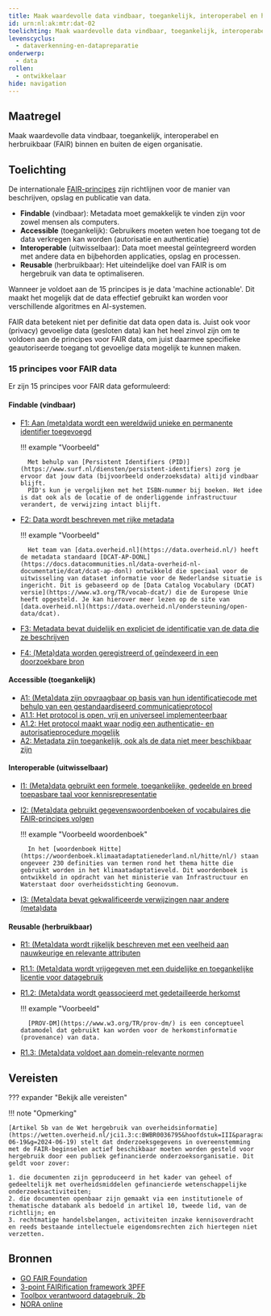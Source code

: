 ```yaml
---
title: Maak waardevolle data vindbaar, toegankelijk, interoperabel en herbruikbaar (FAIR) binnen en buiten de eigen organisatie.
id: urn:nl:ak:mtr:dat-02
toelichting: Maak waardevolle data vindbaar, toegankelijk, interoperabel en herbruikbaar (FAIR) binnen en buiten de eigen organisatie.
levenscyclus:
  - dataverkenning-en-datapreparatie
onderwerp:
  - data
rollen:
  - ontwikkelaar
hide: navigation
---
```


<!-- tags -->

## Maatregel

Maak waardevolle data vindbaar, toegankelijk, interoperabel en herbruikbaar (FAIR) binnen en buiten de eigen organisatie.

## Toelichting

De internationale [FAIR-principes](https://www.gofair.foundation/) zijn richtlijnen voor de manier van beschrijven, opslag en publicatie van data. 

- **Findable** (vindbaar): Metadata moet gemakkelijk te vinden zijn voor zowel mensen als computers.
- **Accessible** (toegankelijk): Gebruikers moeten weten hoe toegang tot de data verkregen kan worden (autorisatie en authenticatie)
- **Interoperable** (uitwisselbaar): Data moet meestal geïntegreerd worden met andere data en bijbehorden applicaties, opslag en processen.
- **Reusable** (herbruikbaar): Het uiteindelijke doel van FAIR is om hergebruik van data te optimaliseren.

Wanneer je voldoet aan de 15 principes is je data 'machine actionable'. Dit maakt het mogelijk dat de data effectief gebruikt kan worden voor verschillende algoritmes en AI-systemen.

FAIR data betekent niet per definitie dat data open data is. Juist ook voor (privacy) gevoelige data (gesloten data) kan het heel zinvol zijn om te voldoen aan de principes voor FAIR data, om juist daarmee specifieke geautoriseerde toegang tot gevoelige data mogelijk te kunnen maken.

### 15 principes voor FAIR data

Er zijn 15 principes voor FAIR data geformuleerd:

#### Findable (vindbaar)
- [F1: Aan (meta)data wordt een wereldwijd unieke en permanente identifier toegevoegd](https://www.gofair.foundation/f1)

    !!! example "Voorbeeld"

        Met behulp van [Persistent Identifiers (PID)](https://www.surf.nl/diensten/persistent-identifiers) zorg je ervoor dat jouw data (bijvoorbeeld onderzoeksdata) altijd vindbaar blijft. 
        PID's kun je vergelijken met het ISBN-nummer bij boeken. Het idee is dat ook als de locatie of de onderliggende infrastructuur verandert, de verwijzing intact blijft. 

- [F2: Data wordt beschreven met rijke metadata](https://www.gofair.foundation/f2)

    !!! example "Voorbeeld"

        Het team van [data.overheid.nl](https://data.overheid.nl/) heeft de metadata standaard [DCAT-AP-DONL](https://docs.datacommunities.nl/data-overheid-nl-documentatie/dcat/dcat-ap-donl) ontwikkeld die speciaal voor de uitwisseling van dataset informatie voor de Nederlandse situatie is ingericht. Dit is gebaseerd op de [Data Catalog Vocabulary (DCAT) versie](https://www.w3.org/TR/vocab-dcat/) die de Europese Unie heeft opgesteld. Je kan hierover meer lezen op de site van [data.overheid.nl](https://data.overheid.nl/ondersteuning/open-data/dcat).

- [F3: Metadata bevat duidelijk en expliciet de identificatie van de data die ze beschrijven](https://www.gofair.foundation/f3)
- [F4: (Meta)data worden geregistreerd of geïndexeerd in een doorzoekbare bron](https://www.gofair.foundation/f4) 

#### Accessible (toegankelijk)
- [A1: (Meta)data zijn opvraagbaar op basis van hun identificatiecode met behulp van een gestandaardiseerd communicatieprotocol](https://www.gofair.foundation/a1) 
- [A1.1: Het protocol is open, vrij en universeel implementeerbaar](https://www.gofair.foundation/a1-1) 
- [A1.2: Het protocol maakt waar nodig een authenticatie- en autorisatieprocedure mogelijk](https://www.gofair.foundation/a1-2) 
- [A2: Metadata zijn toegankelijk, ook als de data niet meer beschikbaar zijn](https://www.gofair.foundation/a2) 

#### Interoperable (uitwisselbaar)
- [I1: (Meta)data gebruikt een formele, toegankelijke, gedeelde en breed toepasbare taal voor kennisrepresentatie](https://www.gofair.foundation/i1) 
- [I2: (Meta)data gebruikt gegevenswoordenboeken of vocabulaires die FAIR-principes volgen](https://www.gofair.foundation/i2) 

    !!! example "Voorbeeld woordenboek"

        In het [woordenboek Hitte](https://woordenboek.klimaatadaptatienederland.nl/hitte/nl/) staan ongeveer 230 definities van termen rond het thema hitte die gebruikt worden in het klimaatadaptatieveld. Dit woordenboek is ontwikkeld in opdracht van het ministerie van Infrastructuur en Waterstaat door overheidsstichting Geonovum.

- [I3: (Meta)data bevat gekwalificeerde verwijzingen naar andere (meta)data](https://www.gofair.foundation/i3) 

#### Reusable (herbruikbaar)
- [R1: (Meta)data wordt rijkelijk beschreven met een veelheid aan nauwkeurige en relevante attributen](https://www.gofair.foundation/r1) 
- [R1.1: (Meta)data wordt vrijgegeven met een duidelijke en toegankelijke licentie voor datagebruik](https://www.gofair.foundation/r1-1) 
- [R1.2: (Meta)data wordt geassocieerd met gedetailleerde herkomst](https://www.gofair.foundation/r1-1) 

    !!! example "Voorbeeld"

        [PROV-DM](https://www.w3.org/TR/prov-dm/) is een conceptueel datamodel dat gebruikt kan worden voor de herkomstinformatie (provenance) van data. 
        
- [R1.3: (Meta)data voldoet aan domein-relevante normen](https://www.gofair.foundation/r1-3) 

## Vereisten
??? expander "Bekijk alle vereisten"
    <!-- list_vereisten_on_maatregelen_page -->

!!! note "Opmerking"

    [Artikel 5b van de Wet hergebruik van overheidsinformatie](https://wetten.overheid.nl/jci1.3:c:BWBR0036795&hoofdstuk=III&paragraaf=3.1&artikel=5b&z=2024-06-19&g=2024-06-19) stelt dat dnderzoeksgegevens in overeenstemming met de FAIR-beginselen actief beschikbaar moeten worden gesteld voor hergebruik door een publiek gefinancierde onderzoeksorganisatie. Dit geldt voor zover:

    1. die documenten zijn geproduceerd in het kader van geheel of gedeeltelijk met overheidsmiddelen gefinancierde wetenschappelijke onderzoeksactiviteiten;
    2. die documenten openbaar zijn gemaakt via een institutionele of thematische databank als bedoeld in artikel 10, tweede lid, van de richtlijn; en
    3. rechtmatige handelsbelangen, activiteiten inzake kennisoverdracht en reeds bestaande intellectuele eigendomsrechten zich hiertegen niet verzetten.
 

## Bronnen

- [GO FAIR Foundation](https://www.gofair.foundation/interpretation)
- [3-point FAIRification framework 3PFF](https://www.go-fair.org/how-to-go-fair/)
- [Toolbox verantwoord datagebruik, 2b](https://realisatieibds.nl/page/view/ff607c02-9f09-440a-a0e7-9bbb6c7ceb09/3-data-verzamelen)
- [NORA online](https://www.noraonline.nl/wiki/FAIR-principes)

